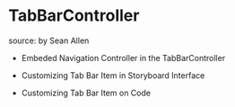 # TabBarController
source: by Sean Allen

- Embeded Navigation Controller in the TabBarController

- Customizing Tab Bar Item in Storyboard Interface

- Customizing Tab Bar Item on Code


